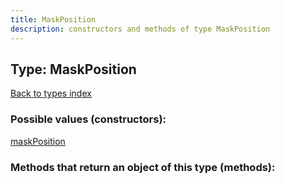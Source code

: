 ```yaml
---
title: MaskPosition
description: constructors and methods of type MaskPosition
---
```

## Type: MaskPosition  
[Back to types index](index.md)



### Possible values (constructors):

[maskPosition](../constructors/maskPosition.md)  



### Methods that return an object of this type (methods):



